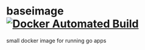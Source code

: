 # baseimage [![Docker Automated Build](https://img.shields.io/docker/automated/jrottenberg/ffmpeg.svg)](https://hub.docker.com/repository/docker/semior/baseimage)
small docker image for running go apps
